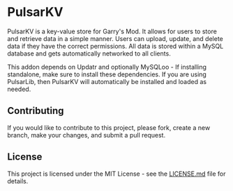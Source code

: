 # PulsarKV

PulsarKV is a key-value store for Garry's Mod. It allows for users to store and retrieve data in a simple manner.
Users can upload, update, and delete data if they have the correct permissions.
All data is stored within a MySQL database and gets automatically networked to all clients.

This addon depends on Updatr and optionally MySQLoo - If installing standalone, make sure to install these dependencies.
If you are using PulsarLib, then PulsarKV will automatically be installed and loaded as needed.

## Contributing

If you would like to contribute to this project, please fork, create a new branch, make your changes, and submit a pull request.

## License

This project is licensed under the MIT License - see the [LICENSE.md](LICENSE.md) file for details.

